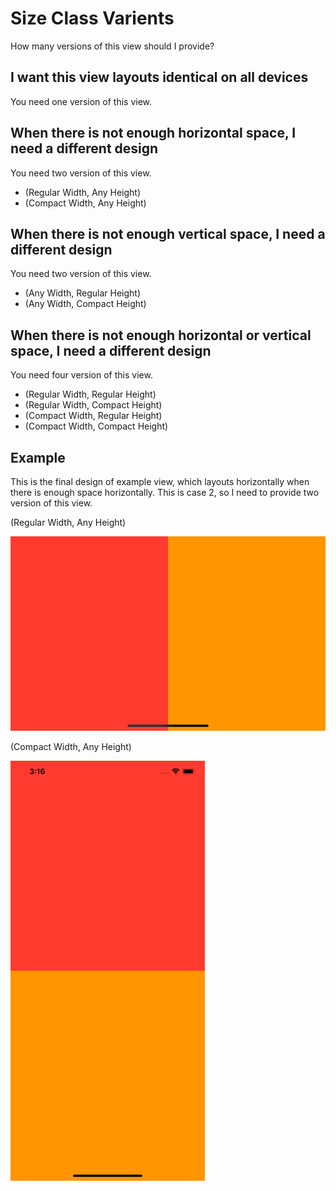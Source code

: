 # Size Class Varients

How many versions of this view should I provide?

## I want this view layouts identical on all devices

You need one version of this view.

## When there is not enough horizontal space, I need a different design

You need two version of this view.

- (Regular Width, Any Height)
- (Compact Width, Any Height)

## When there is not enough vertical space, I need a different design

You need two version of this view.

- (Any Width, Regular Height)
- (Any Width, Compact Height)

## When there is not enough horizontal or vertical space, I need a different design

You need four version of this view.

- (Regular Width, Regular Height)
- (Regular Width, Compact Height)
- (Compact Width, Regular Height)
- (Compact Width, Compact Height)

## Example

This is the final design of example view, which layouts horizontally when there is enough space horizontally. This is case 2, so I need to provide two version of this view.

(Regular Width, Any Height)

<img src="../Images/SizeClassVarients/regular%20width.png" width="672" height="310.5">

(Compact Width, Any Height)

<img src="../Images/SizeClassVarients/compact%20width.png" width="310.5" height="672">
